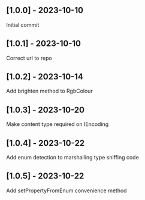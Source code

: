 ## [1.0.0] - 2023-10-10

Initial commit

## [1.0.1] - 2023-10-10

Correct url to repo

## [1.0.2] - 2023-10-14

Add brighten method to RgbColour

## [1.0.3] - 2023-10-20

Make content type required on IEncoding

## [1.0.4] - 2023-10-22

Add enum detection to marshalling type sniffing code

## [1.0.5] - 2023-10-22

Add setPropertyFromEnum convenience method
